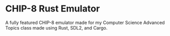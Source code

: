 # CHIP-8 Rust Emulator
A fully featured CHIP-8 emulator made for my Computer Science Advanced Topics class made using Rust, SDL2, and Cargo.